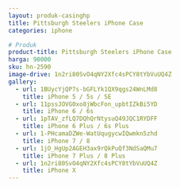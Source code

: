 ```yaml
---
layout: produk-casinghp
title: Pittsburgh Steelers iPhone Case
categories: iphone

# Produk
product-title: Pittsburgh Steelers iPhone Case
harga: 90000
sku: hn-2590
image-drive: 1n2ri80SvO4qNY2Xfc4sPCY8tYbVuUQ4Z
gallery:
  - url: 1BUycYjQP7s-bGFLYk1QX9qgs24WnLMd8
    title: iPhone 5 / 5s / SE
  - url: 11pssJOVG0xo8jWbcFon_upbtIZkBi5YD
    title: iPhone 6 / 6s
  - url: 1pTAV_zfLQ7DQhQrNtysuQ49JQC1RYDFF
    title: iPhone 6 Plus / 6s Plus
  - url: 1-PHcamaDZWe-WatUqugycwIQwmkn5zhd
    title: iPhone 7 / 8
  - url: 1jO_HgUp2AGEH3ax9rQkPuQf3NdSaQMu7
    title: iPhone 7 Plus / 8 Plus
  - url: 1n2ri80SvO4qNY2Xfc4sPCY8tYbVuUQ4Z
    title: iPhone X
---
```

